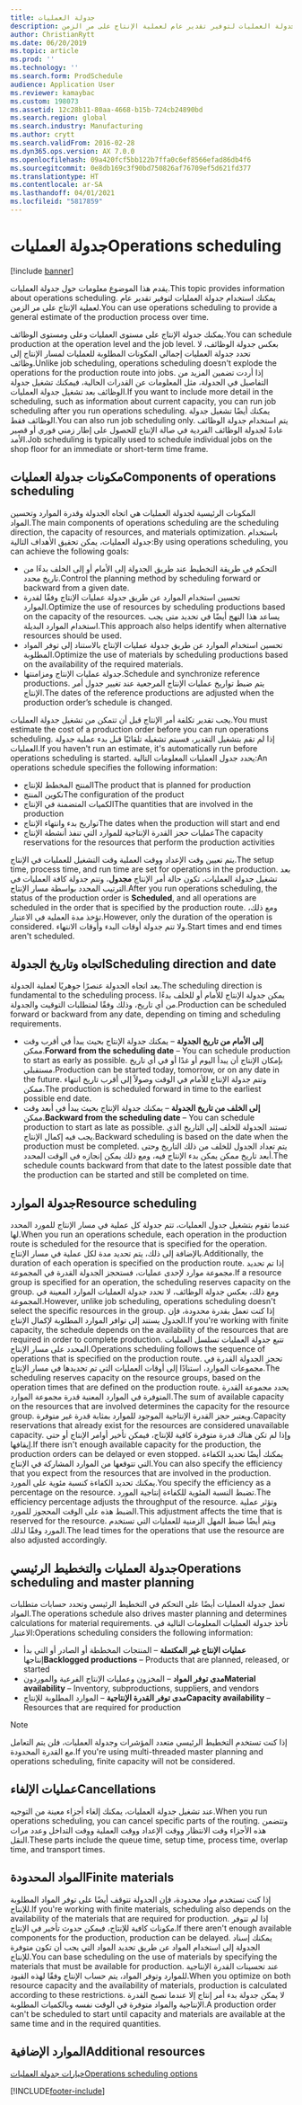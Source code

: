 ```yaml
---
title: جدولة العمليات
description: يقدم هذا الموضوع معلومات حول جدولة العمليات. يمكنك استخدام جدولة العمليات لتوفير تقدير عام لعملية الإنتاج على مر الزمن.
author: ChristianRytt
ms.date: 06/20/2019
ms.topic: article
ms.prod: ''
ms.technology: ''
ms.search.form: ProdSchedule
audience: Application User
ms.reviewer: kamaybac
ms.custom: 198073
ms.assetid: 12c28b11-80aa-4668-b15b-724cb24890bd
ms.search.region: global
ms.search.industry: Manufacturing
ms.author: crytt
ms.search.validFrom: 2016-02-28
ms.dyn365.ops.version: AX 7.0.0
ms.openlocfilehash: 09a420fcf5bb122b7ffa0c6ef8566efad86db4f6
ms.sourcegitcommit: 0e8db169c3f90bd750826af76709ef5d621fd377
ms.translationtype: HT
ms.contentlocale: ar-SA
ms.lasthandoff: 04/01/2021
ms.locfileid: "5817859"
---
```

# <a name="operations-scheduling"></a><span data-ttu-id="b87bd-104">جدولة العمليات</span><span class="sxs-lookup"><span data-stu-id="b87bd-104">Operations scheduling</span></span>

[!include [banner](../includes/banner.md)]

<span data-ttu-id="b87bd-105">يقدم هذا الموضوع معلومات حول جدولة العمليات.</span><span class="sxs-lookup"><span data-stu-id="b87bd-105">This topic provides information about operations scheduling.</span></span> <span data-ttu-id="b87bd-106">يمكنك استخدام جدولة العمليات لتوفير تقدير عام لعملية الإنتاج على مر الزمن.</span><span class="sxs-lookup"><span data-stu-id="b87bd-106">You can use operations scheduling to provide a general estimate of the production process over time.</span></span>

<span data-ttu-id="b87bd-107">يمكنك جدولة الإنتاج على مستوى العمليات وعلى ومستوى الوظائف.</span><span class="sxs-lookup"><span data-stu-id="b87bd-107">You can schedule production at the operation level and the job level.</span></span> <span data-ttu-id="b87bd-108">بعكس جدولة الوظائف، لا تحدد جدولة العمليات إجمالي المكونات المطلوبة‬ للعمليات لمسار الإنتاج إلى وظائف.</span><span class="sxs-lookup"><span data-stu-id="b87bd-108">Unlike job scheduling, operations scheduling doesn't explode the operations for the production route into jobs.</span></span> <span data-ttu-id="b87bd-109">إذا أردت تضمين المزيد من التفاصيل في الجدولة، مثل المعلومات عن القدرات الحالية، فيمكنك تشغيل جدولة الوظائف بعد تشغيل جدولة العمليات.</span><span class="sxs-lookup"><span data-stu-id="b87bd-109">If you want to include more detail in the scheduling, such as information about current capacity, you can run job scheduling after you run operations scheduling.</span></span> <span data-ttu-id="b87bd-110">يمكنك أيضًا تشغيل جدولة الوظائف فقط.</span><span class="sxs-lookup"><span data-stu-id="b87bd-110">You can also run job scheduling only.</span></span> <span data-ttu-id="b87bd-111">يتم استخدام جدولة الوظائف عادةً لجدولة الوظائف الفردية في صالة الإنتاج‬ للحصول على إطار زمني فوري أو قصير الأمد.</span><span class="sxs-lookup"><span data-stu-id="b87bd-111">Job scheduling is typically used to schedule individual jobs on the shop floor for an immediate or short-term time frame.</span></span>

## <a name="components-of-operations-scheduling"></a><span data-ttu-id="b87bd-112">مكونات جدولة العمليات</span><span class="sxs-lookup"><span data-stu-id="b87bd-112">Components of operations scheduling</span></span>
<span data-ttu-id="b87bd-113">المكونات الرئيسية لجدولة العمليات هي اتجاه الجدولة وقدرة الموارد وتحسين المواد.</span><span class="sxs-lookup"><span data-stu-id="b87bd-113">The main components of operations scheduling are the scheduling direction, the capacity of resources, and materials optimization.</span></span> <span data-ttu-id="b87bd-114">باستخدام جدولة العمليات، يمكن تحقيق الأهداف التالية:</span><span class="sxs-lookup"><span data-stu-id="b87bd-114">By using operations scheduling, you can achieve the following goals:</span></span>

-   <span data-ttu-id="b87bd-115">التحكم في طريقة التخطيط عند طريق الجدولة إلى الأمام أو إلى الخلف بدءًا من تاريخ محدد.</span><span class="sxs-lookup"><span data-stu-id="b87bd-115">Control the planning method by scheduling forward or backward from a given date.</span></span>
-   <span data-ttu-id="b87bd-116">تحسين استخدام الموارد عن طريق جدولة عمليات الإنتاج وفقًا لقدرة الموارد.</span><span class="sxs-lookup"><span data-stu-id="b87bd-116">Optimize the use of resources by scheduling productions based on the capacity of the resources.</span></span> <span data-ttu-id="b87bd-117">يساعد هذا النهج أيضًا في تحديد متى يجب استخدام الموارد البديلة.</span><span class="sxs-lookup"><span data-stu-id="b87bd-117">This approach also helps identify when alternative resources should be used.</span></span>
-   <span data-ttu-id="b87bd-118">تحسين استخدام الموارد عن طريق جدولة عمليات الإنتاج بالاستناد إلى توفر المواد المطلوبة.</span><span class="sxs-lookup"><span data-stu-id="b87bd-118">Optimize the use of materials by scheduling productions based on the availability of the required materials.</span></span>
-   <span data-ttu-id="b87bd-119">جدولة عمليات الإنتاج ومزامنتها.</span><span class="sxs-lookup"><span data-stu-id="b87bd-119">Schedule and synchronize reference productions.</span></span> <span data-ttu-id="b87bd-120">يتم ضبط تواريخ عمليات الإنتاج المرجعية عند تغيير جدول أمر الإنتاج.</span><span class="sxs-lookup"><span data-stu-id="b87bd-120">The dates of the reference productions are adjusted when the production order’s schedule is changed.</span></span>

<span data-ttu-id="b87bd-121">يجب تقدير تكلفة أمر الإنتاج قبل أن تتمكن من تشغيل جدولة العمليات.</span><span class="sxs-lookup"><span data-stu-id="b87bd-121">You must estimate the cost of a production order before you can run operations scheduling.</span></span> <span data-ttu-id="b87bd-122">إذا لم تقم بتشغيل التقدير، فسيتم تشغيله تلقائيًا قبل بدء عملية جدولة العمليات.</span><span class="sxs-lookup"><span data-stu-id="b87bd-122">If you haven't run an estimate, it's automatically run before operations scheduling is started.</span></span> <span data-ttu-id="b87bd-123">يحدد جدول العمليات المعلومات التالية:</span><span class="sxs-lookup"><span data-stu-id="b87bd-123">An operations schedule specifies the following information:</span></span>

-   <span data-ttu-id="b87bd-124">المنتج المخطط للإنتاج</span><span class="sxs-lookup"><span data-stu-id="b87bd-124">The product that is planned for production</span></span>
-   <span data-ttu-id="b87bd-125">تكوين المنتج</span><span class="sxs-lookup"><span data-stu-id="b87bd-125">The configuration of the product</span></span>
-   <span data-ttu-id="b87bd-126">الكميات المتضمنة في الإنتاج</span><span class="sxs-lookup"><span data-stu-id="b87bd-126">The quantities that are involved in the production</span></span>
-   <span data-ttu-id="b87bd-127">تواريخ بدء وانتهاء الإنتاج</span><span class="sxs-lookup"><span data-stu-id="b87bd-127">The dates when the production will start and end</span></span>
-   <span data-ttu-id="b87bd-128">عمليات حجز القدرة الإنتاجية للموارد التي تنفذ أنشطة الإنتاج</span><span class="sxs-lookup"><span data-stu-id="b87bd-128">The capacity reservations for the resources that perform the production activities</span></span>

<span data-ttu-id="b87bd-129">يتم تعيين وقت الإعداد ووقت العملية وقت التشغيل للعمليات في الإنتاج.</span><span class="sxs-lookup"><span data-stu-id="b87bd-129">The setup time, process time, and run time are set for operations in the production.</span></span> <span data-ttu-id="b87bd-130">بعد تشغيل جدولة العمليات، تكون حالة أمر الإنتاج **مجدول**، وتتم جدولة كافة العمليات في الترتيب المحدد بواسطة مسار الإنتاج.</span><span class="sxs-lookup"><span data-stu-id="b87bd-130">After you run operations scheduling, the status of the production order is **Scheduled**, and all operations are scheduled in the order that is specified by the production route.</span></span> <span data-ttu-id="b87bd-131">ومع ذلك، تؤخذ مدة العملية في الاعتبار.</span><span class="sxs-lookup"><span data-stu-id="b87bd-131">However, only the duration of the operation is considered.</span></span> <span data-ttu-id="b87bd-132">ولا تتم جدولة أوقات البدء وأوقات الانتهاء.</span><span class="sxs-lookup"><span data-stu-id="b87bd-132">Start times and end times aren't scheduled.</span></span>

## <a name="scheduling-direction-and-date"></a><span data-ttu-id="b87bd-133">اتجاه وتاريخ الجدولة</span><span class="sxs-lookup"><span data-stu-id="b87bd-133">Scheduling direction and date</span></span>
<span data-ttu-id="b87bd-134">يعد اتجاه الجدولة عنصرًا جوهريًا لعملية الجدولة.</span><span class="sxs-lookup"><span data-stu-id="b87bd-134">The scheduling direction is fundamental to the scheduling process.</span></span> <span data-ttu-id="b87bd-135">يمكن جدولة الإنتاج للأمام أو للخلف بدءًا من أي تاريخ، وذلك وفقًا لمتطلبات التوقيت والجدولة.</span><span class="sxs-lookup"><span data-stu-id="b87bd-135">Production can be scheduled forward or backward from any date, depending on timing and scheduling requirements.</span></span>

-   <span data-ttu-id="b87bd-136">**إلى الأمام من تاريخ الجدولة** – يمكنك جدولة الإنتاج بحيث يبدأ في أقرب وقت ممكن.</span><span class="sxs-lookup"><span data-stu-id="b87bd-136">**Forward from the scheduling date** – You can schedule production to start as early as possible.</span></span> <span data-ttu-id="b87bd-137">بإمكان الإنتاج أن يبدأ اليوم أو غدًا أو في أي تاريخ مستقبلي.</span><span class="sxs-lookup"><span data-stu-id="b87bd-137">Production can be started today, tomorrow, or on any date in the future.</span></span> <span data-ttu-id="b87bd-138">وتتم جدولة الإنتاج للأمام في الوقت وصولاً إلى أقرب تاريخ انتهاء ممكن.</span><span class="sxs-lookup"><span data-stu-id="b87bd-138">The production is scheduled forward in time to the earliest possible end date.</span></span>
-   <span data-ttu-id="b87bd-139">**إلى الخلف من تاريخ الجدولة** – يمكنك جدولة الإنتاج بحيث يبدأ في أبعد وقت ممكن.‬</span><span class="sxs-lookup"><span data-stu-id="b87bd-139">**Backward from the scheduling date** – You can schedule production to start as late as possible.</span></span> <span data-ttu-id="b87bd-140">تستند الجدولة للخلف إلى التاريخ الذي يجب فيه إكمال الإنتاج.</span><span class="sxs-lookup"><span data-stu-id="b87bd-140">Backward scheduling is based on the date when the production must be completed.</span></span> <span data-ttu-id="b87bd-141">يتم تعداد الجدول للخلف من ذلك التاريخ وحتى أبعد تاريخ ممكن يمكن بدء الإنتاج فيه، ومع ذلك يمكن إنجازه في الوقت المحدد.</span><span class="sxs-lookup"><span data-stu-id="b87bd-141">The schedule counts backward from that date to the latest possible date that the production can be started and still be completed on time.</span></span>

## <a name="resource-scheduling"></a><span data-ttu-id="b87bd-142">جدولة الموارد</span><span class="sxs-lookup"><span data-stu-id="b87bd-142">Resource scheduling</span></span>
<span data-ttu-id="b87bd-143">عندما تقوم بتشغيل جدول العمليات، تتم جدولة كل عملية في مسار الإنتاج للمورد المحدد لها.</span><span class="sxs-lookup"><span data-stu-id="b87bd-143">When you run an operations schedule, each operation in the production route is scheduled for the resource that is specified for the operation.</span></span> <span data-ttu-id="b87bd-144">بالإضافة إلى ذلك، يتم تحديد مدة لكل عملية في مسار الإنتاج.</span><span class="sxs-lookup"><span data-stu-id="b87bd-144">Additionally, the duration of each operation is specified on the production route.</span></span> <span data-ttu-id="b87bd-145">إذا تم تحديد مجموعة موارد لإحدى عمليات، فستحجز الجدولة القدرة في المجموعة.</span><span class="sxs-lookup"><span data-stu-id="b87bd-145">If a resource group is specified for an operation, the scheduling reserves capacity on the group.</span></span> <span data-ttu-id="b87bd-146">ومع ذلك، بعكس جدولة الوظائف، لا تحدد جدولة العمليات الموارد المعينة في المجموعة.</span><span class="sxs-lookup"><span data-stu-id="b87bd-146">However, unlike job scheduling, operations scheduling doesn't select the specific resources in the group.</span></span> <span data-ttu-id="b87bd-147">إذا كنت تعمل بقدرة محدودة، فإن الجدول يستند إلى توافر الموارد المطلوبة لإكمال الإنتاج.</span><span class="sxs-lookup"><span data-stu-id="b87bd-147">If you're working with finite capacity, the schedule depends on the availability of the resources that are required in order to complete production.</span></span> <span data-ttu-id="b87bd-148">تتبع جدولة العمليات تسلسل العمليات المحدد على مسار الإنتاج.</span><span class="sxs-lookup"><span data-stu-id="b87bd-148">Operations scheduling follows the sequence of operations that is specified on the production route.</span></span> <span data-ttu-id="b87bd-149">تحجز الجدولة القدرة في مجموعات الموارد، استنادًا إلى أوقات العمليات التي تم تحديدها في مسار الإنتاج.</span><span class="sxs-lookup"><span data-stu-id="b87bd-149">The scheduling reserves capacity on the resource groups, based on the operation times that are defined on the production route.</span></span> <span data-ttu-id="b87bd-150">يحدد مجموعة القدرة المتوفرة في الموارد المعنية قدرة مجموعة الموارد.</span><span class="sxs-lookup"><span data-stu-id="b87bd-150">The sum of available capacity on the resources that are involved determines the capacity for the resource group.</span></span> <span data-ttu-id="b87bd-151">ويعتبر حجز القدرة الإنتاجية الموجود للموارد بمثابة قدرة غير متوفرة.</span><span class="sxs-lookup"><span data-stu-id="b87bd-151">Capacity reservations that already exist for the resources are considered unavailable capacity.</span></span> <span data-ttu-id="b87bd-152">وإذا لم تكن هناك قدرة متوفرة كافية للإنتاج، فيمكن تأخير أوامر الإنتاج أو حتى إيقافها.</span><span class="sxs-lookup"><span data-stu-id="b87bd-152">If there isn't enough available capacity for the production, the production orders can be delayed or even stopped.</span></span> <span data-ttu-id="b87bd-153">يمكنك أيضًا تحديد الكفاءة التي تتوقعها من الموارد المشاركة في الإنتاج.</span><span class="sxs-lookup"><span data-stu-id="b87bd-153">You can also specify the efficiency that you expect from the resources that are involved in the production.</span></span> <span data-ttu-id="b87bd-154">يمكنك تحديد الكفاءة كنسبة مئوية على المورد.</span><span class="sxs-lookup"><span data-stu-id="b87bd-154">You specify the efficiency as a percentage on the resource.</span></span> <span data-ttu-id="b87bd-155">تضبط النسبة المئوية للكفاءة إنتاجية المورد.</span><span class="sxs-lookup"><span data-stu-id="b87bd-155">The efficiency percentage adjusts the throughput of the resource.</span></span> <span data-ttu-id="b87bd-156">وتؤثر عملية الضبط هذه على الوقت المحجوز للمورد.</span><span class="sxs-lookup"><span data-stu-id="b87bd-156">This adjustment affects the time that is reserved for the resource.</span></span> <span data-ttu-id="b87bd-157">ويتم أيضًا ضبط المهل الزمنية للعمليات التي تستخدم المورد وفقًا لذلك.</span><span class="sxs-lookup"><span data-stu-id="b87bd-157">The lead times for the operations that use the resource are also adjusted accordingly.</span></span>

## <a name="operations-scheduling-and-master-planning"></a><span data-ttu-id="b87bd-158">جدولة العمليات والتخطيط الرئيسي</span><span class="sxs-lookup"><span data-stu-id="b87bd-158">Operations scheduling and master planning</span></span>
<span data-ttu-id="b87bd-159">تعمل جدولة العمليات أيضًا على التحكم في التخطيط الرئيسي وتحدد حسابات متطلبات المواد.</span><span class="sxs-lookup"><span data-stu-id="b87bd-159">The operations schedule also drives master planning and determines calculations for material requirements.</span></span> <span data-ttu-id="b87bd-160">تأخذ جدولة العمليات المعلومات التالية في الاعتبار:</span><span class="sxs-lookup"><span data-stu-id="b87bd-160">Operations scheduling considers the following information:</span></span>

-   <span data-ttu-id="b87bd-161">**عمليات الإنتاج غير المكتملة** – المنتجات المخططة أو الصادر أو التي بدأ إنتاجها</span><span class="sxs-lookup"><span data-stu-id="b87bd-161">**Backlogged productions** – Products that are planned, released, or started</span></span>
-   <span data-ttu-id="b87bd-162">**مدى توفر المواد** – المخزون وعمليات الإنتاج الفرعية‬ والموردون</span><span class="sxs-lookup"><span data-stu-id="b87bd-162">**Material availability** – Inventory, subproductions, suppliers, and vendors</span></span>
-   <span data-ttu-id="b87bd-163">**مدى توفر القدرة الإنتاجية** – الموارد المطلوبة للإنتاج</span><span class="sxs-lookup"><span data-stu-id="b87bd-163">**Capacity availability** – Resources that are required for production</span></span>

> [!NOTE]
> <span data-ttu-id="b87bd-164">إذا كنت تستخدم التخطيط الرئيسي متعدد المؤشرات وجدولة العمليات، فلن يتم التعامل مع القدرة المحدودة.</span><span class="sxs-lookup"><span data-stu-id="b87bd-164">If you're using multi-threaded master planning and operations scheduling, finite capacity will not be considered.</span></span> 

## <a name="cancellations"></a><span data-ttu-id="b87bd-165">عمليات الإلغاء</span><span class="sxs-lookup"><span data-stu-id="b87bd-165">Cancellations</span></span>
<span data-ttu-id="b87bd-166">عند تشغيل جدولة العمليات، يمكنك إلغاء أجزاء معينة من التوجيه.</span><span class="sxs-lookup"><span data-stu-id="b87bd-166">When you run operations scheduling, you can cancel specific parts of the routing.</span></span> <span data-ttu-id="b87bd-167">وتتضمن هذه الأجزاء وقت الانتظار ووقت الإعداد ووقت العملية ووقت التداخل وعدد مرات النقل.</span><span class="sxs-lookup"><span data-stu-id="b87bd-167">These parts include the queue time, setup time, process time, overlap time, and transport times.</span></span>

## <a name="finite-materials"></a><span data-ttu-id="b87bd-168">المواد المحدودة</span><span class="sxs-lookup"><span data-stu-id="b87bd-168">Finite materials</span></span>
<span data-ttu-id="b87bd-169">إذا كنت تستخدم مواد محدودة، فإن الجدولة تتوقف أيضًا على توفر المواد المطلوبة للإنتاج.</span><span class="sxs-lookup"><span data-stu-id="b87bd-169">If you're working with finite materials, scheduling also depends on the availability of the materials that are required for production.</span></span> <span data-ttu-id="b87bd-170">إذا لم تتوفر مكونات كافية للإنتاج، فيمكن حدوث تأخير في الإنتاج.</span><span class="sxs-lookup"><span data-stu-id="b87bd-170">If there aren't enough available components for the production, production can be delayed.</span></span> <span data-ttu-id="b87bd-171">يمكنك إسناد الجدولة إلى استخدام المواد عن طريق تحديد المواد التي يجب أن تكون متوفرة للإنتاج.</span><span class="sxs-lookup"><span data-stu-id="b87bd-171">You can base scheduling on the use of materials by specifying the materials that must be available for production.</span></span> <span data-ttu-id="b87bd-172">عند تحسينات القدرة الإنتاجية للموارد وتوفر المواد، يتم حساب الإنتاج وفقًا لهذه القيود.</span><span class="sxs-lookup"><span data-stu-id="b87bd-172">When you optimize on both resource capacity and the availability of materials, production is calculated according to these restrictions.</span></span> <span data-ttu-id="b87bd-173">لا يمكن جدولة بدء أمر إنتاج إلا عندما تصبح القدرة الإنتاجية والمواد متوفرة في الوقت نفسه وبالكميات المطلوبة.</span><span class="sxs-lookup"><span data-stu-id="b87bd-173">A production order can't be scheduled to start until capacity and materials are available at the same time and in the required quantities.</span></span>

<a name="additional-resources"></a><span data-ttu-id="b87bd-174">الموارد الإضافية</span><span class="sxs-lookup"><span data-stu-id="b87bd-174">Additional resources</span></span>
--------

[<span data-ttu-id="b87bd-175">خيارات جدولة العمليات</span><span class="sxs-lookup"><span data-stu-id="b87bd-175">Operations scheduling options</span></span>](operation-scheduling-options.md)





[!INCLUDE[footer-include](../../includes/footer-banner.md)]